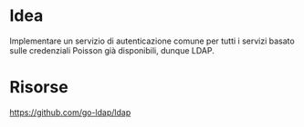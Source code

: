 # Idea

Implementare un servizio di autenticazione comune per tutti i servizi basato sulle credenziali Poisson già disponibili, dunque LDAP.

# Risorse

https://github.com/go-ldap/ldap

